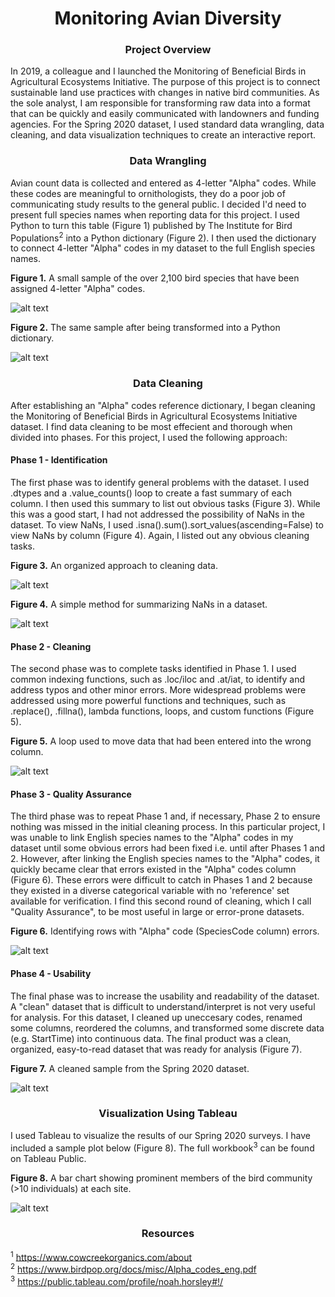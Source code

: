 # <div align="center">Monitoring Avian Diversity</div>

### <div align="center">Project Overview</div>
In 2019, a colleague and I launched the Monitoring of Beneficial Birds in Agricultural Ecosystems Initiative. The purpose of this project is to connect sustainable land use practices with changes in native bird communities. As the sole analyst, I am responsible for transforming raw data into a format that can be quickly and easily communicated with landowners and funding agencies. For the Spring 2020 dataset, I used standard data wrangling, data cleaning, and data visualization techniques to create an interactive report.

### <div align="center">Data Wrangling</div>

Avian count data is collected and entered as 4-letter "Alpha" codes. While these codes are meaningful to ornithologists, they do a poor job of communicating study results to the general public. I decided I'd need to present full species names when reporting data for this project. I used Python to turn this table (Figure 1) published by The Institute for Bird Populations<sup>2</sup> into a Python dictionary (Figure 2). I then used the dictionary to connect 4-letter "Alpha" codes in my dataset to the full English species names.<br />

**Figure 1.** A small sample of the over 2,100 bird species that have been assigned 4-letter "Alpha" codes.<br />

![alt text](https://github.com/nphorsley59/Monitoring_Avian_Diversity/blob/master/Figures/Bird_Species_Codes_Table1.png "Alpha Codes to English Names Table")<br />

**Figure 2.** The same sample after being transformed into a Python dictionary.<br />

![alt text](https://github.com/nphorsley59/Monitoring_Avian_Diversity/blob/master/Figures/Bird_Species_Codes_Table2.png "Alpha Codes to English Names Dictionary")<br />

### <div align="center">Data Cleaning</div>

After establishing an "Alpha" codes reference dictionary, I began cleaning the Monitoring of Beneficial Birds in Agricultural Ecosystems Initiative dataset. I find data cleaning to be most effecient and thorough when divided into phases. For this project, I used the following approach:

#### Phase 1 - Identification
The first phase was to identify general problems with the dataset. I used .dtypes and a .value_counts() loop to create a fast summary of each column. I then used this summary to list out obvious tasks (Figure 3). While this was a good start, I had not addressed the possibility of NaNs in the dataset. To view NaNs, I used .isna().sum().sort_values(ascending=False) to view NaNs by column (Figure 4). Again, I listed out any obvious cleaning tasks.

**Figure 3.** An organized approach to cleaning data.<br /> 

![alt text](https://github.com/nphorsley59/Monitoring_Avian_Diversity/blob/master/Figures/Data_Cleaning_Table1.png "Data Cleaning Tasks")<br />

**Figure 4.** A simple method for summarizing NaNs in a dataset.<br /> 

![alt text](https://github.com/nphorsley59/Monitoring_Avian_Diversity/blob/master/Figures/Data_Cleaning_Table2.1.png "Table of NaNs by Column")<br />

#### Phase 2 - Cleaning
The second phase was to complete tasks identified in Phase 1. I used common indexing functions, such as .loc/iloc and .at/iat, to identify and address typos and other minor errors. More widespread problems were addressed using more powerful functions and techniques, such as .replace(), .fillna(), lambda functions, loops, and custom functions (Figure 5).

**Figure 5.** A loop used to move data that had been entered into the wrong column.<br />

![alt text](https://github.com/nphorsley59/Monitoring_Avian_Diversity/blob/master/Figures/Data_Cleaning_Table3.png "Moving Data with a Loop")<br />

#### Phase 3 - Quality Assurance
The third phase was to repeat Phase 1 and, if necessary, Phase 2 to ensure nothing was missed in the initial cleaning process. In this particular project, I was unable to link English species names to the "Alpha" codes in my dataset until some obvious errors had been fixed i.e. until after Phases 1 and 2. However, after linking the English species names to the "Alpha" codes, it quickly became clear that errors existed in the "Alpha" codes column (Figure 6). These errors were difficult to catch in Phases 1 and 2 because they existed in a diverse categorical variable with no 'reference' set available for verification. I find this second round of cleaning, which I call "Quality Assurance", to be most useful in large or error-prone datasets.

**Figure 6.** Identifying rows with "Alpha" code (SpeciesCode column) errors.<br />

![alt text](https://github.com/nphorsley59/Monitoring_Avian_Diversity/blob/master/Figures/Data_Cleaning_Table4.png "Alpha Code Errors")<br />

#### Phase 4 - Usability
The final phase was to increase the usability and readability of the dataset. A "clean" dataset that is difficult to understand/interpret is not very useful for analysis. For this dataset, I cleaned up uneccesary codes, renamed some columns, reordered the columns, and transformed some discrete data (e.g. StartTime) into continuous data. The final product was a clean, organized, easy-to-read dataset that was ready for analysis (Figure 7).

**Figure 7.** A cleaned sample from the Spring 2020 dataset.<br />

![alt text](https://github.com/nphorsley59/Monitoring_Avian_Diversity/blob/master/Figures/Data_Cleaning_Table5.1.png "Cleaned Dataset")<br />

### <div align="center">Visualization Using Tableau</div>

I used Tableau to visualize the results of our Spring 2020 surveys. I have included a sample plot below (Figure 8). The full workbook<sup>3</sup> can be found on Tableau Public.<br />

**Figure 8.** A bar chart showing prominent members of the bird community (>10 individuals) at each site.

![alt text](https://github.com/nphorsley59/Monitoring_Avian_Diversity/blob/master/Figures/BirdCbS_Sp2020_Table1.png "Bird Community by Site")<br />

### <div align="center">Resources</div>
<sup>1</sup> https://www.cowcreekorganics.com/about<br />
<sup>2</sup> https://www.birdpop.org/docs/misc/Alpha_codes_eng.pdf<br />
<sup>3</sup> https://public.tableau.com/profile/noah.horsley#!/<br />
